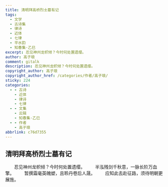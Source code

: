```yaml
---
title: 清明拜高桥烈士墓有记
tags:
  - 文学
  - 古诗集
  - 律诗
  - 近体
  - 七律
  - 平水韵
  - 知春集·乙巳
excerpt: 忍见神州龙帜倾？今时何处置遗缨。
author: 高子琅
comment: gitalk
description: 忍见神州龙帜倾？今时何处置遗缨。
copyright_author: 高子琅
copyright_author_href: /categories/作者/高子琅/
sticky: 224
categories:
  - - 古诗
    - 近体
    - 律诗
    - 七律
  - - 文集
    - 云辑
    - 知春集·乙巳
  - - 作者
    - 高子琅
abbrlink: c76d7355
---
```

## 清明拜高桥烈士墓有记
&emsp;&emsp;忍见神州龙帜倾？今时何处置遗缨。
&emsp;&emsp;半泓残剑千秋意，一脉长阶万血擎。
&emsp;&emsp;暂撰霜毫英魄塑，且聆丹卷后人晟。
&emsp;&emsp;应知此去赴征路，须待明朝更展旌。
